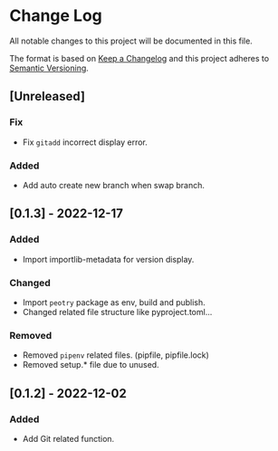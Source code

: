 # Change Log

All notable changes to this project will be documented in this file.

The format is based on [Keep a Changelog](http://keepachangelog.com/)
and this project adheres to [Semantic Versioning](http://semver.org/).

## [Unreleased]

### Fix

- Fix `gitadd` incorrect display error.

### Added

- Add auto create new branch when swap branch.

## [0.1.3] - 2022-12-17

### Added

- Import importlib-metadata for version display.

### Changed

- Import `peotry` package as env, build and publish.
- Changed related file structure like pyproject.toml...

### Removed

- Removed `pipenv` related files. (pipfile, pipfile.lock)
- Removed setup.* file due to unused.

## [0.1.2] - 2022-12-02

### Added

- Add Git related function.
